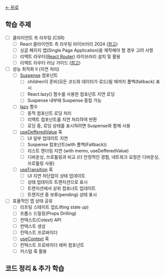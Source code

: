 [← 뒤로](../README.md)

## 학습 주제

- [ ] 클라이언트 측 라우팅 (CSR)
  - [ ] React 클라이언트 측 라우팅 라이브러리 2024 ([참고](https://www.robinwieruch.de/react-libraries/#routing-with-react-router))
  - [ ] 싱글 페이지 앱(Single Page Application)을 제작해야 할 경우 고려 사항
  - [ ] 리액트 라우터([React Router](https://reactrouter.com/)) 라이브러리 설치 및 활용
  - [ ] 리엑트 라우터 러닝 가이드 ([참고](https://euid.notion.site/React-Router-b98423978af8427c97ebdae385219697?pvs=4))
- [ ] 성능 최적화 II (지연 처리)
  - [ ] [Suspense](https://react.dev/reference/react/Suspense) 컴포넌트 
    - [ ] children이 준비(모든 코드와 데이터가 로드)될 때까지 폴백(fallback) 표시
    - [ ] React.lazy() 함수를 사용한 컴포넌트 지연 로딩
    - [ ] Suspense 내부에 Suspense 중첩 가능
  - [ ] [lazy](https://react.dev/reference/react/lazy) 함수
    - [ ] 동적 컴포넌트 로딩 처리
    - [ ] 리액트 컴포넌트를 지연 처리하여 반환
    - [ ] 로딩 중, 로딩 상태를 표시하려면 Suspense와 함께 사용
  - [ ] [useDefferedValue](https://react.dev/reference/react/useDeferredValue) 훅
    - [ ] UI 일부 업데이트 지연
    - [ ] Suspense 컴포넌트(with 폴백(Fallback))
    - [ ] 리스트 렌더링 지연 (with memo, useDefferedValue)
    - [ ] 디바운싱, 쓰로틀링과 비교 (더 안정적인 경험, 네트워크 요청은 디바운싱, 쓰로틀링 사용)
  - [ ] [useTransition](https://react.dev/reference/react/useTransition) 훅
    - [ ] UI 지연 차단없이 상태 업데이트
    - [ ] 상태 업데이트 트랜지션으로 표시
    - [ ] 트랜지션에서 상위 컴포너트 업데이트
    - [ ] 트랜지션 중 보류(pending) 상태 표시
- [ ] 효율적인 앱 상태 공유
  - [ ] 리프팅 스테이트 업(Lifting state up)
  - [ ] 프롭스 드릴링(Props Drilling)
  - [ ] 컨텍스트(Cotext) API
  - [ ] 컨텍스트 생성
  - [ ] 컨텍스트 프로바이더
  - [ ] [useContext](https://react.dev/reference/react/useContext) 훅
  - [ ] 컨텍스트 프로바이더 래퍼 컴포넌트
  - [ ] 커스텀 훅 활용

## 코드 정리 & 추가 학습
